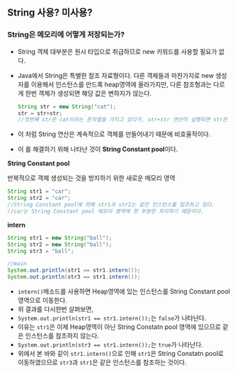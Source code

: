 ## String 사용? 미사용?

### String은 메모리에 어떻게 저장되는가?

- String 객체 대부분은 원시 타입으로 취급하므로 new 키워드를 사용할 필요가 없다.

- Java에서 String은 특별한 참조 자료형이다. 다른 객체들과 마찬가지로 new 생성자를 이용해서 인스턴스를 만드록 heap영역에 올라가지만, 다른 참조형과는 다르게 한번 객체가 생성되면 해당 값은 변하지가 않는다.

  ```java
  String str = new String("cat");
  str = str+str;
  //첫번째 str은 cat이라는 문자열을 가지고 있다가, str+str 연산이 실행되면 str은 새로운 객체를 생성하여 'catcat'이라는 문자열을 갖는다.
  ```

- 이 처럼 String 연산은 계속적으로 객체를 만들어내기 때문에 비효율적이다.

- 이 를 해결하기 위해 나타난 것이 **String Constant pool**이다.

**String Constant pool**

반복적으로 객체 생성되는 것을 방지하기 위한 새로운 메모리 영역

```java
String str1 = "car";
String str2 = "car";
//String Constant pool에 의해 str1과 str2는 같은 인스턴스를 참조하고 있다.
//car는 String Constant pool 메모리 영역에 한 부분만 차지하기 때문이다.
```



**intern**

```java
String str1 = new String("ball");
String str2 = new String("ball");
String str3 = "ball";

//main
System.out.println(str1 == str1.intern());
System.out.println(str3 == str1.intern());
```

- `intern()`메소드를 사용하면 Heap영역에 있는 인스턴스를 String Constant pool영역으로 이동한다.
- 위 결과를 다시한번 살펴보면,
-  `System.out.println(str1 == str1.intern());`는 `false`가 나타난다.
  - 이유는 `str1`은 이제 Heap영역이 아닌 String Constatn pool 영역에 있으므로 같은 인스턴스를 참조하지 않는다.
-  `System.out.println(str3 == str1.intern());`는 `true`가 나타난다.
  - 위에서 본 바와 같이 `str1.intern()`으로 인해 `str1`은 String Constatn pool로 이동하였으므로 `str3`과 `str1`은 같은 인스턴스를 참조하는 것이다.